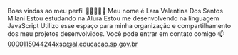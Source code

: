 Boas vindas ao meu perfil 💋👩🏻💖♉
Meu nome é Lara Valentina Dos Santos Milani
Estou estudando na Alura
Estou me desenvolvendo na linguagem JavaScript
Utilizo esse espaço para minha organização e compartilhamento dos meu projetos desenvolvidos.
Você pode entrar em contato comigo 📫
0000115044244xsp@al.educacao.sp.gov.br
